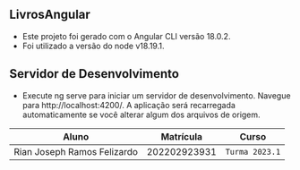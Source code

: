 ## LivrosAngular
- Este projeto foi gerado com o Angular CLI versão 18.0.2.
- Foi utilizado a versão do node v18.19.1.

## Servidor de Desenvolvimento
- Execute ng serve para iniciar um servidor de desenvolvimento. Navegue para http://localhost:4200/. A aplicação será recarregada automaticamente se você alterar algum dos arquivos de origem.

|            Aluno            |     Matrícula    |          Curso            |
|-----------------------------|------------------|---------------------------|
| Rian Joseph Ramos Felizardo | 202202923931     |       `Turma 2023.1`      |
